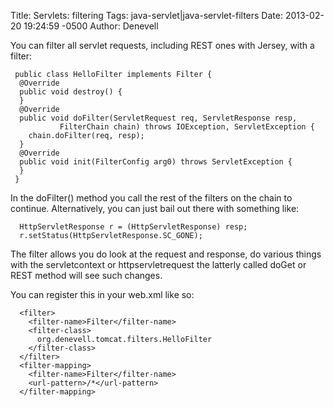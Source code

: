 Title: Servlets: filtering
Tags: java-servlet|java-servlet-filters
Date: 2013-02-20 19:24:59 -0500 
Author: Denevell

You can filter all servlet requests, including REST ones with Jersey, with a filter:

     public class HelloFilter implements Filter {
      @Override
      public void destroy() {
      }
      @Override
      public void doFilter(ServletRequest req, ServletResponse resp, 
               FilterChain chain) throws IOException, ServletException {
        chain.doFilter(req, resp);
      }
      @Override
      public void init(FilterConfig arg0) throws ServletException {
      }
     }

In the doFilter() method you call the rest of the filters on the chain to continue. Alternatively, you can just bail out there with something like:

      HttpServletResponse r = (HttpServletResponse) resp;
      r.setStatus(HttpServletResponse.SC_GONE);

The filter allows you do look at the request and response, do various things with the servletcontext or httpservletrequest the latterly called doGet or REST method will see such changes.

You can register this in your web.xml like so:

      <filter>
        <filter-name>Filter</filter-name>
        <filter-class>
          org.denevell.tomcat.filters.HelloFilter
        </filter-class>
      </filter>
      <filter-mapping>
        <filter-name>Filter</filter-name>
        <url-pattern>/*</url-pattern>
      </filter-mapping>
